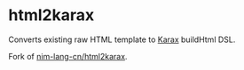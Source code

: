 # html2karax

Converts existing raw HTML template to [Karax](https://github.com/pragmagic/karax) buildHtml DSL.

Fork of [nim-lang-cn/html2karax](https://github.com/nim-lang-cn/html2karax).
